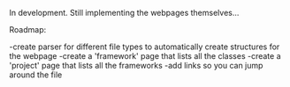 In development. Still implementing the webpages themselves...

Roadmap:

-create parser for different file types to automatically create structures for the webpage
-create a 'framework' page that lists all the classes
-create a 'project' page that lists all the frameworks
-add links so you can jump around the file
